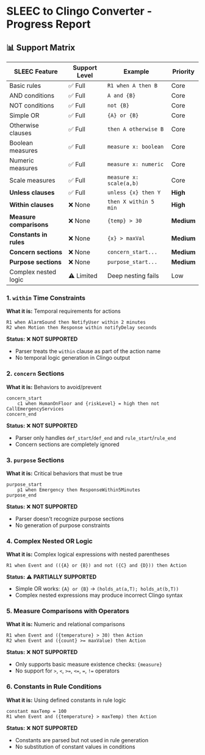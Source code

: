 # SLEEC to Clingo Converter - Progress Report

## 📊 **Support Matrix**


| SLEEC Feature           | Support Level | Example                 | Priority   |
| ------------------------- | --------------- | ------------------------- | ------------ |
| Basic rules             | ✅ Full       | `R1 when A then B`      | Core       |
| AND conditions          | ✅ Full       | `A and {B}`             | Core       |
| NOT conditions          | ✅ Full       | `not {B}`               | Core       |
| Simple OR               | ✅ Full       | `{A} or {B}`            | Core       |
| Otherwise clauses       | ✅ Full       | `then A otherwise B`    | Core       |
| Boolean measures        | ✅ Full       | `measure x: boolean`    | Core       |
| Numeric measures        | ✅ Full       | `measure x: numeric`    | Core       |
| Scale measures          | ✅ Full       | `measure x: scale(a,b)` | Core       |
| **Unless clauses**      | ✅ Full       | `unless {x} then Y`     | **High**   |
| **Within clauses**      | ❌ None       | `then X within 5 min`   | **High**   |
| **Measure comparisons** | ❌ None       | `{temp} > 30`           | **Medium** |
| **Constants in rules**  | ❌ None       | `{x} > maxVal`          | **Medium** |
| **Concern sections**    | ❌ None       | `concern_start...`      | **Medium** |
| **Purpose sections**    | ❌ None       | `purpose_start...`      | **Medium** |
| Complex nested logic    | ⚠️ Limited  | Deep nesting fails      | Low        |

### **1. `within` Time Constraints**

**What it is:** Temporal requirements for actions

```sleec
R1 when AlarmSound then NotifyUser within 2 minutes
R2 when Motion then Response within notifyDelay seconds
```

**Status:** ❌ **NOT SUPPORTED**

- Parser treats the `within` clause as part of the action name
- No temporal logic generation in Clingo output

### **2. `concern` Sections**

**What it is:** Behaviors to avoid/prevent

```sleec
concern_start
    c1 when HumanOnFloor and {riskLevel} = high then not CallEmergencyServices
concern_end
```

**Status:** ❌ **NOT SUPPORTED**

- Parser only handles `def_start`/`def_end` and `rule_start`/`rule_end`
- Concern sections are completely ignored

### **3. `purpose` Sections**

**What it is:** Critical behaviors that must be true

```sleec
purpose_start
    p1 when Emergency then ResponseWithin5Minutes
purpose_end
```

**Status:** ❌ **NOT SUPPORTED**

- Parser doesn't recognize purpose sections
- No generation of purpose constraints

### **4. Complex Nested OR Logic**

**What it is:** Complex logical expressions with nested parentheses

```sleec
R1 when Event and (({A} or {B}) and not ({C} and {D})) then Action
```

**Status:** ⚠️ **PARTIALLY SUPPORTED**

- Simple OR works: `{A} or {B}` → `(holds_at(a,T); holds_at(b,T))`
- Complex nested expressions may produce incorrect Clingo syntax

### **5. Measure Comparisons with Operators**

**What it is:** Numeric and relational comparisons

```sleec
R1 when Event and ({temperature} > 30) then Action
R2 when Event and ({count} >= maxValue) then Action
```

**Status:** ❌ **NOT SUPPORTED**

- Only supports basic measure existence checks: `{measure}`
- No support for `>`, `<`, `>=`, `<=`, `=`, `!=` operators

### **6. Constants in Rule Conditions**

**What it is:** Using defined constants in rule logic

```sleec
constant maxTemp = 100
R1 when Event and ({temperature} > maxTemp) then Action
```

**Status:** ❌ **NOT SUPPORTED**

- Constants are parsed but not used in rule generation
- No substitution of constant values in conditions
